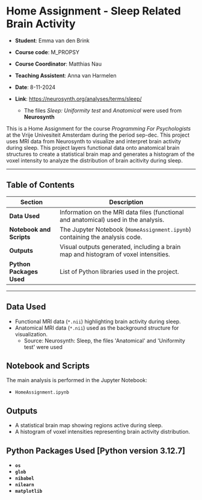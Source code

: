 # Home Assignment - Sleep Related Brain Activity 

- **Student**: Emma van den Brink
- **Course code**: M_PROPSY
- **Course Coordinator**: Matthias Nau
- **Teaching Assistent**: Anna van Harmelen
- **Date**: 8-11-2024
- **Link**: https://neurosynth.org/analyses/terms/sleep/ 

    - The files *Sleep: Uniformity test* and *Anatomical* were used from **Neurosynth**

This is a Home Assignment for the course *Programming For Psychologists* at the Vrije Univesiteit Amsterdam during the period sep-dec. This project uses MRI data from Neurosynth to visualize and interpret brain activity during sleep. This project layers functional data onto anatomical brain structures to create a statistical brain map and generates a histogram of the voxel intensity to analyze the distribution of brain acitivity during sleep. 

---

## Table of Contents

| Section                 | Description                                                                       |
|-------------------------|-----------------------------------------------------------------------------------|
| **Data Used**            | Information on the MRI data files (functional and anatomical) used in the analysis. |
| **Notebook and Scripts** | The Jupyter Notebook (`HomeAssignment.ipynb`) containing the analysis code. |
| **Outputs**              | Visual outputs generated, including a brain map and histogram of voxel intensities. |
| **Python Packages Used** | List of Python libraries used in the project.                                      |

---
## Data Used
- Functional MRI data (`*.nii`) highlighting brain activity during sleep.  
- Anatomical MRI data (`*.nii`) used as the background structure for visualization.
    - Source: Neurosynth: Sleep, the files 'Anatomical' and 'Uniformity test' were used

## Notebook and Scripts
The main analysis is performed in the Jupyter Notebook:  
- `HomeAssignment.ipynb`  

## Outputs
- A statistical brain map showing regions active during sleep.  
- A histogram of voxel intensities representing brain activity distribution.  

## Python Packages Used [Python version 3.12.7]
- **`os`**
- **`glob`**
- **`nibabel`**
- **`nilearn`**
- **`matplotlib`**

